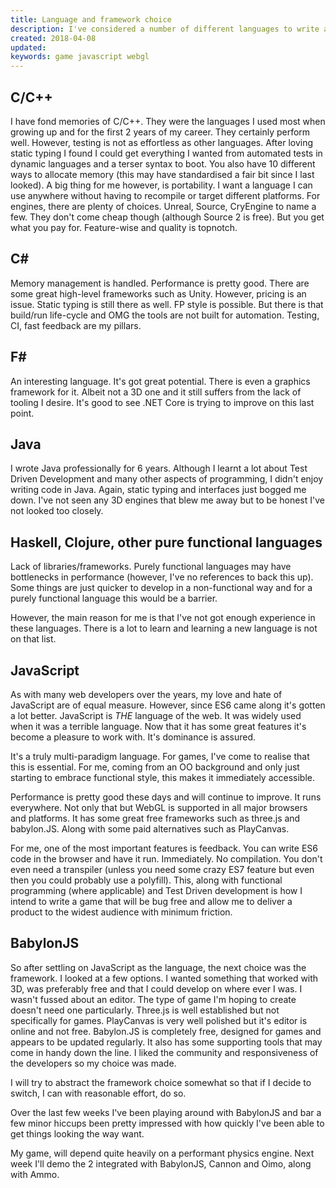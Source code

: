 ```yaml
---
title: Language and framework choice
description: I've considered a number of different languages to write a game in. From C to Elm. Certainly C is the most widely used. Elm probably being the least widely used. Ruby is what I use most these days. So why did I choose JavaScript? Let's take a brief look at languages I considered and why I ruled them out.
created: 2018-04-08
updated:
keywords: game javascript webgl
---
```



## C/C++

I have fond memories of C/C++. They were the languages I used most when growing up and for the first 2 years of my career. They certainly perform well. However, testing is not as effortless as other languages. After loving static typing I found I could get everything I wanted from automated tests in dynamic languages and a terser syntax to boot. You also have 10 different ways to allocate memory (this may have standardised a fair bit since I last looked). A big thing for me however, is portability. I want a language I can use anywhere without having to recompile or target different platforms. For engines, there are plenty of choices. Unreal, Source, CryEngine to name a few. They don't come cheap though (although Source 2 is free). But you get what you pay for. Feature-wise and quality is topnotch.

## C\#

Memory management is handled. Performance is pretty good. There are some great high-level frameworks such as Unity. However, pricing is an issue. Static typing is still there as well. FP style is possible. But there is that build/run life-cycle and OMG the tools are not built for automation. Testing, CI, fast feedback are my pillars.

## F\#

An interesting language. It's got great potential. There is even a graphics framework for it. Albeit not a 3D one and it still suffers from the lack of tooling I desire. It's good to see .NET Core is trying to improve on this last point.

## Java

I wrote Java professionally for 6 years. Although I learnt a lot about Test Driven Development and many other aspects of programming, I didn't enjoy writing code in Java. Again, static typing and interfaces just bogged me down. I've not seen any 3D engines that blew me away but to be honest I've not looked too closely.

## Haskell, Clojure, other pure functional languages

Lack of libraries/frameworks. Purely functional languages may have bottlenecks in performance (however, I've no references to back this up). Some things are just quicker to develop in a non-functional way and for a purely functional language this would be a barrier.

However, the main reason for me is that I've not got enough experience in these languages. There is a lot to learn and learning a new language is not on that list.

## JavaScript

As with many web developers over the years, my love and hate of JavaScript are of equal measure. However, since ES6 came along it's gotten a lot better. JavaScript is *THE* language of the web. It was widely used when it was a terrible language. Now that it has some great features it's become a pleasure to work with. It's dominance is assured.

It's a truly multi-paradigm language. For games, I've come to realise that this is essential. For me, coming from an OO background and only just starting to embrace functional style, this makes it immediately accessible.

Performance is pretty good these days and will continue to improve. It runs everywhere. Not only that but WebGL is supported in all major browsers and platforms. It has some great free frameworks such as three.js and babylon.JS. Along with some paid alternatives such as PlayCanvas.

For me, one of the most important features is feedback. You can write ES6 code in the browser and have it run. Immediately. No compilation. You don't even need a transpiler (unless you need some crazy ES7 feature but even then you could probably use a polyfill). This, along with functional programming (where applicable) and Test Driven development is how I intend to write a game that will be bug free and allow me to deliver a product to the widest audience with minimum friction.

## BabylonJS

So after settling on JavaScript as the language, the next choice was the framework. I looked at a few options. I wanted something that worked with 3D, was preferably free and that I could develop on where ever I was. I wasn't fussed about an editor. The type of game I'm hoping to create doesn't need one particularly. Three.js is well established but not specifically for games. PlayCanvas is very well polished but it's editor is online and not free. Babylon.JS is completely free, designed for games and appears to be updated regularly. It also has some supporting tools that may come in handy down the line. I liked the community and responsiveness of the developers so my choice was made.

I will try to abstract the framework choice somewhat so that if I decide to switch, I can with reasonable effort, do so.

Over the last few weeks I've been playing around with BabylonJS and bar a few minor hiccups been pretty impressed with how quickly I've been able to get things looking the way want.

My game, will depend quite heavily on a performant physics engine. Next week I'll demo the 2 integrated with BabylonJS, Cannon and Oimo, along with Ammo.
